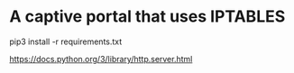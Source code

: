 # A captive portal that uses IPTABLES

pip3 install -r requirements.txt

https://docs.python.org/3/library/http.server.html
